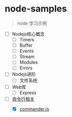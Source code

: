 # node-samples

> node 学习示例  

- [ ] Nodejs核心概念
  - [ ] Timers
  - [ ] Buffer
  - [ ] Events
  - [ ] Stream
  - [ ] Modules
  - [ ] Errors
- [ ] Nodejs进阶
  - [ ] 文件系统
- [ ] Web库
  - [ ] Express
- [ ] [命令行相关](./command-line/README.md)
  - [x] [commander.js](./command-line/commander/README.md)

